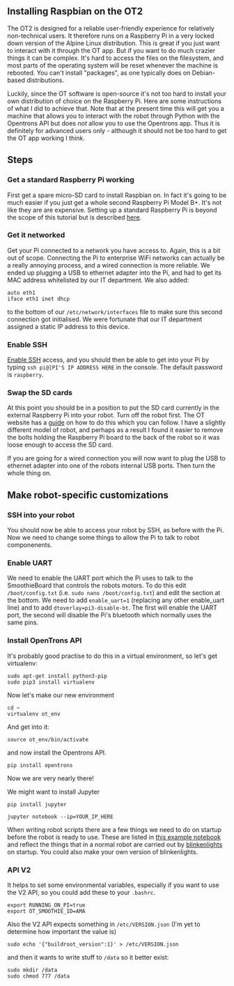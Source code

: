 ## Installing Raspbian on the OT2

The OT2 is designed for a reliable user-friendly experience for relatively non-technical users. It therefore runs on a Raspberry Pi in a very locked down version of the Alpine Linux distribution. This is great if you just want to interact with it through the OT app. But if you want to do much crazier things it can be complex. It's hard to access the files on the filesystem, and most parts of the operating system will be reset whenever the machine is rebooted. You can't install "packages", as one typically does on Debian-based distributions.

Luckily, since the OT software is open-source it's not too hard to install your own distribution of choice on the Raspberry Pi. Here are some instructions of what I did to achieve that. Note that at the present time this will get you a machine that allows you to interact with the robot through Python with the Opentrons API but does *not* allow you to use the Opentrons app. Thus it is definitely for advanced users only - although it should not be too hard to get the OT app working I think.

## Steps

### Get a standard Raspberry Pi working

First get a spare micro-SD card to install Raspbian on. In fact it's going to be much easier if you just get a whole second Raspberry Pi Model B+. It's not like they are are expensive. Setting up a standard Raspberry Pi is beyond the scope of this tutorial but is described [here](https://www.raspberrypi.org/documentation/installation/installing-images/).

### Get it networked

Get your Pi connected to a network you have access to. Again, this is a bit out of scope. Connecting the Pi to enterprise WiFi networks can actually be a really annoying process, and a wired connection is more reliable. We ended up plugging a USB to ethernet adapter into the Pi, and had to get its MAC address whitelisted by our IT department. We also added:

```
auto eth1
iface eth1 inet dhcp
```

to the bottom of our `/etc/network/interfaces` file to make sure this second connection got initialised. We were fortunate that our IT department assigned a static IP address to this device.

### Enable SSH
[Enable SSH](https://www.raspberrypi.org/documentation/remote-access/ssh/) access, and you should then be able to get into your Pi by typing `ssh pi@[PI'S IP ADDRESS HERE` in the console. The default password is `raspberry`.

### Swap the SD cards
At this point you should be in a position to put the SD card currently in the external Raspberry Pi into your robot. Turn off the robot first. The OT website has a [guide](https://support.opentrons.com/en/articles/1841108-changing-sd-card-in-ot-2) on how to do this which you can follow. I have a slightly different model of robot, and perhaps as a result I found it easier to remove the bolts holding the Raspberry Pi board to the back of the robot so it was loose enough to access the SD card.

If you are going for a wired connection you will now want to plug the USB to ethernet adapter into one of the robots internal USB ports. Then turn the whole thing on.

## Make robot-specific customizations
### SSH into your robot
You should now be able to access your robot by SSH, as before with the Pi. Now we need to change some things to allow the Pi to talk to robot componenents.

### Enable UART
We need to enable the UART port which the Pi uses to talk to the SmoothieBoard that controls the robots motors. To do this edit `/boot/config.txt` (i.e. `sudo nano /boot/config.txt`) and edit the section at the bottom. We need to add `enable_uart=1` (replacing any other enable_uart line) and to add `dtoverlay=pi3-disable-bt`. The first will enable the UART port, the second will disable the Pi's bluetooth which normally uses the same pins.


### Install OpenTrons API
It's probably good practise to do this in a virtual environment, so let's get virtualenv:
```
sudo apt-get install python3-pip
sudo pip3 install virtualenv 
```

Now let's make our new environment
```
cd ~
virtualenv ot_env
```

And get into it:
```
source ot_env/bin/activate
```

and now install the Opentrons API.

```
pip install opentrons
```

Now we are very nearly there!

We might want to install Jupyter

```
pip install jupyter
```

```
jupyter notebook --ip=YOUR_IP_HERE
```

When writing robot scripts there are a few things we need to do on startup before the robot is ready to use. These are listed in [this example notebook](https://github.com/theosanderson/Advanced_OT2/blob/master/Raspbian_OT2/Example%20script.ipynb) and reflect the things that in a normal robot are carried out by [blinkenlights](https://github.com/Opentrons/buildroot/blob/opentrons-develop/board/opentrons/ot2/rootfs-overlay/usr/bin/ot-blinkenlights) on startup. You could also make your own version of blinkenlights.

### API V2
It helps to set some environmental variables, especially if you want to use the V2 API, so you could add these to your `.bashrc`.
```
export RUNNING_ON_PI=true
export OT_SMOOTHIE_ID=AMA
```

Also the V2 API expects something in `/etc/VERSION.json` (I'm yet to determine how important the value is)

```
sudo echo '{"buildroot_version":1}' > /etc/VERSION.json
```

and then it wants to write stuff to `/data` so it better exist:

```
sudo mkdir /data
sudo chmod 777 /data
```

